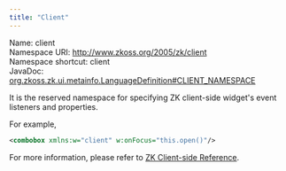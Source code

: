 ```yaml
---
title: "Client"
---
```


Name: client  
Namespace URI: http://www.zkoss.org/2005/zk/client  
Namespace shortcut: client  
JavaDoc: [org.zkoss.zk.ui.metainfo.LanguageDefinition#CLIENT_NAMESPACE](https://www.zkoss.org/javadoc/latest/zk/org/zkoss/zk/ui/metainfo/LanguageDefinition.html#CLIENT_NAMESPACE)

It is the reserved namespace for specifying ZK client-side widget's
event listeners and properties.

For example,

```xml
<combobox xmlns:w="client" w:onFocus="this.open()"/>
```

For more information, please refer to [ZK Client-side Reference](/zk_client_side_ref/introduction).


